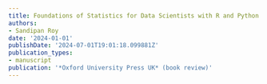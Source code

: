 ```yaml
---
title: Foundations of Statistics for Data Scientists with R and Python
authors:
- Sandipan Roy
date: '2024-01-01'
publishDate: '2024-07-01T19:01:18.099881Z'
publication_types:
- manuscript
publication: '*Oxford University Press UK* (book review)'
---
```

